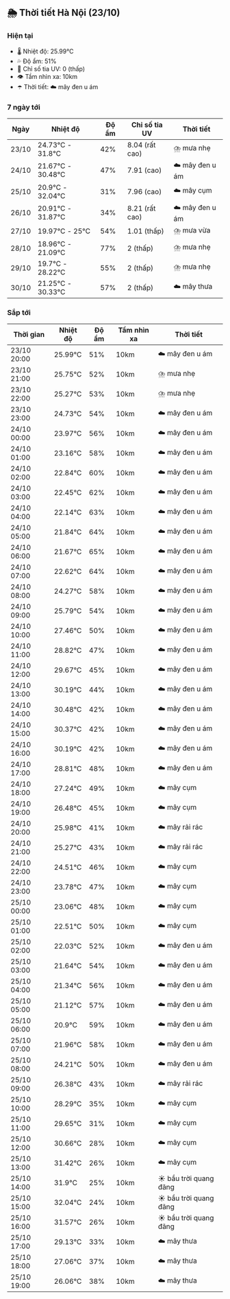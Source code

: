 ## 🌦️ Thời tiết Hà Nội (23/10)

### Hiện tại

- 🌡️ Nhiệt độ: 25.99℃
- 💦 Độ ẩm: 51%
- 🌟 Chỉ số tia UV: 0 (thấp)
- 👁️ Tầm nhìn xa: 10km
- ☂️ Thời tiết: ☁️ mây đen u ám

### 7 ngày tới

| Ngày | Nhiệt độ | Độ ẩm | Chỉ số tia UV | Thời tiết |
| --- | --- | --- | --- | --- |
| 23/10 | 24.73℃ - 31.8℃ | 42% | 8.04 (rất cao) | ⛈️ mưa nhẹ |
| 24/10 | 21.67℃ - 30.48℃ | 47% | 7.91 (cao) | ☁️ mây đen u ám |
| 25/10 | 20.9℃ - 32.04℃ | 31% | 7.96 (cao) | ☁️ mây cụm |
| 26/10 | 20.91℃ - 31.87℃ | 34% | 8.21 (rất cao) | ☁️ mây đen u ám |
| 27/10 | 19.97℃ - 25℃ | 54% | 1.01 (thấp) | ⛈️ mưa vừa |
| 28/10 | 18.96℃ - 21.09℃ | 77% | 2 (thấp) | ⛈️ mưa nhẹ |
| 29/10 | 19.7℃ - 28.22℃ | 55% | 2 (thấp) | ⛈️ mưa nhẹ |
| 30/10 | 21.25℃ - 30.33℃ | 57% | 2 (thấp) | ☁️ mây thưa |

### Sắp tới

| Thời gian | Nhiệt độ | Độ ẩm | Tầm nhìn xa | Thời tiết |
| --- | --- | --- | --- | --- |
| 23/10 20:00 | 25.99℃ | 51% | 10km | ☁️ mây đen u ám |
| 23/10 21:00 | 25.75℃ | 52% | 10km | ⛈️ mưa nhẹ |
| 23/10 22:00 | 25.27℃ | 53% | 10km | ⛈️ mưa nhẹ |
| 23/10 23:00 | 24.73℃ | 54% | 10km | ☁️ mây đen u ám |
| 24/10 00:00 | 23.97℃ | 56% | 10km | ☁️ mây đen u ám |
| 24/10 01:00 | 23.16℃ | 58% | 10km | ☁️ mây đen u ám |
| 24/10 02:00 | 22.84℃ | 60% | 10km | ☁️ mây đen u ám |
| 24/10 03:00 | 22.45℃ | 62% | 10km | ☁️ mây đen u ám |
| 24/10 04:00 | 22.14℃ | 63% | 10km | ☁️ mây đen u ám |
| 24/10 05:00 | 21.84℃ | 64% | 10km | ☁️ mây đen u ám |
| 24/10 06:00 | 21.67℃ | 65% | 10km | ☁️ mây đen u ám |
| 24/10 07:00 | 22.62℃ | 64% | 10km | ☁️ mây đen u ám |
| 24/10 08:00 | 24.27℃ | 58% | 10km | ☁️ mây đen u ám |
| 24/10 09:00 | 25.79℃ | 54% | 10km | ☁️ mây đen u ám |
| 24/10 10:00 | 27.46℃ | 50% | 10km | ☁️ mây đen u ám |
| 24/10 11:00 | 28.82℃ | 47% | 10km | ☁️ mây đen u ám |
| 24/10 12:00 | 29.67℃ | 45% | 10km | ☁️ mây đen u ám |
| 24/10 13:00 | 30.19℃ | 44% | 10km | ☁️ mây đen u ám |
| 24/10 14:00 | 30.48℃ | 42% | 10km | ☁️ mây đen u ám |
| 24/10 15:00 | 30.37℃ | 42% | 10km | ☁️ mây đen u ám |
| 24/10 16:00 | 30.19℃ | 42% | 10km | ☁️ mây đen u ám |
| 24/10 17:00 | 28.81℃ | 48% | 10km | ☁️ mây đen u ám |
| 24/10 18:00 | 27.24℃ | 49% | 10km | ☁️ mây cụm |
| 24/10 19:00 | 26.48℃ | 45% | 10km | ☁️ mây cụm |
| 24/10 20:00 | 25.98℃ | 41% | 10km | ☁️ mây rải rác |
| 24/10 21:00 | 25.27℃ | 43% | 10km | ☁️ mây rải rác |
| 24/10 22:00 | 24.51℃ | 46% | 10km | ☁️ mây cụm |
| 24/10 23:00 | 23.78℃ | 47% | 10km | ☁️ mây cụm |
| 25/10 00:00 | 23.06℃ | 48% | 10km | ☁️ mây cụm |
| 25/10 01:00 | 22.51℃ | 50% | 10km | ☁️ mây cụm |
| 25/10 02:00 | 22.03℃ | 52% | 10km | ☁️ mây đen u ám |
| 25/10 03:00 | 21.64℃ | 54% | 10km | ☁️ mây đen u ám |
| 25/10 04:00 | 21.34℃ | 56% | 10km | ☁️ mây đen u ám |
| 25/10 05:00 | 21.12℃ | 57% | 10km | ☁️ mây đen u ám |
| 25/10 06:00 | 20.9℃ | 59% | 10km | ☁️ mây đen u ám |
| 25/10 07:00 | 21.96℃ | 58% | 10km | ☁️ mây đen u ám |
| 25/10 08:00 | 24.21℃ | 50% | 10km | ☁️ mây đen u ám |
| 25/10 09:00 | 26.38℃ | 43% | 10km | ☁️ mây rải rác |
| 25/10 10:00 | 28.29℃ | 35% | 10km | ☁️ mây cụm |
| 25/10 11:00 | 29.65℃ | 31% | 10km | ☁️ mây cụm |
| 25/10 12:00 | 30.66℃ | 28% | 10km | ☁️ mây cụm |
| 25/10 13:00 | 31.42℃ | 26% | 10km | ☁️ mây cụm |
| 25/10 14:00 | 31.9℃ | 25% | 10km | ☀️ bầu trời quang đãng |
| 25/10 15:00 | 32.04℃ | 24% | 10km | ☀️ bầu trời quang đãng |
| 25/10 16:00 | 31.57℃ | 26% | 10km | ☀️ bầu trời quang đãng |
| 25/10 17:00 | 29.13℃ | 33% | 10km | ☁️ mây thưa |
| 25/10 18:00 | 27.06℃ | 37% | 10km | ☁️ mây thưa |
| 25/10 19:00 | 26.06℃ | 38% | 10km | ☁️ mây thưa |
